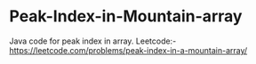 # Peak-Index-in-Mountain-array
Java code for peak index in array. Leetcode:-https://leetcode.com/problems/peak-index-in-a-mountain-array/
